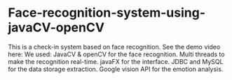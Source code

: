 # Face-recognition-system-using-javaCV-openCV
This is a check-in system based on face recognition. 
See the demo video here:
We used: 
JavaCV & openCV for the face recognition. 
Multi threads to make the recognition real-time. 
javaFX for the interface. 
JDBC and MySQL for the data storage extraction. 
Google vision API for the emotion analysis.

